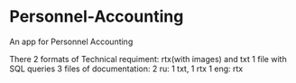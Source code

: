 # Personnel-Accounting
An app for Personnel Accounting

There 2 formats of Technical requiment: rtx(with images) and txt
1 file with SQL queries 
3 files of documentation: 
  2 ru: 1 txt, 1 rtx
  1 eng: rtx

